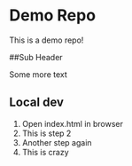 # Demo Repo

This is a demo repo!

##Sub Header

Some more text

## Local dev

1. Open index.html in browser
2. This is step 2
3. Another step again
4. This is crazy
